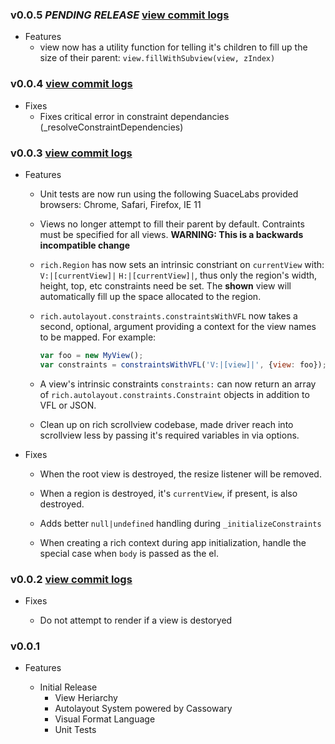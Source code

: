 ### v0.0.5 _PENDING RELEASE_ [view commit logs](https://github.com/blitzagency/rich/compare/v0.0.4...HEAD)

* Features
  * view now has a utility function for telling it's children to fill up the size
    of their parent:  `view.fillWithSubview(view, zIndex)`


### v0.0.4 [view commit logs](https://github.com/blitzagency/rich/compare/v0.0.3...v0.0.4)

* Fixes
  * Fixes critical error in constraint dependancies (_resolveConstraintDependencies)


### v0.0.3 [view commit logs](https://github.com/blitzagency/rich/compare/v0.0.2...v0.0.3)

* Features

  * Unit tests are now run using the following SuaceLabs provided
    browsers: Chrome, Safari, Firefox, IE 11

  * Views no longer attempt to fill their parent by default. Contraints
    must be specified for all views. **WARNING: This is a backwards
    incompatible change**

  * `rich.Region` has now sets an intrinsic constriant on `currentView`
    with: `V:|[currentView]|` `H:|[currentView]|`, thus only the region's
    width, height, top, etc constraints need be set. The **shown** view will
    automatically fill up the space allocated to the region.

  * `rich.autolayout.constraints.constraintsWithVFL` now takes a second,
    optional, argument providing a context for the view names to be
    mapped. For example:

    ```javascript
    var foo = new MyView();
    var constraints = constraintsWithVFL('V:|[view]|', {view: foo});
    ```

  * A view's intrinsic constraints `constraints:` can now return an
    array of `rich.autolayout.constraints.Constraint` objects in
    addition to VFL or JSON.

  * Clean up on rich scrollview codebase, made driver reach into scrollview
    less by passing it's required variables in via options.

* Fixes

  * When the root view is destroyed, the resize listener will be removed.

  * When a region is destroyed, it's `currentView`, if present, is also
    destroyed.

  * Adds better `null|undefined` handling during `_initializeConstraints`

  * When creating a rich context during app initialization, handle the
    special case when `body` is passed as the el.



### v0.0.2 [view commit logs](https://github.com/blitzagency/rich/compare/v0.0.1...v0.0.2)

* Fixes

  * Do not attempt to render if a view is destoryed

### v0.0.1

* Features

  * Initial Release
    * View Heriarchy
    * Autolayout System powered by Cassowary
    * Visual Format Language
    * Unit Tests

